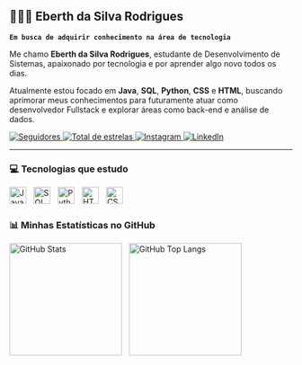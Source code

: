 

## 🧑🏾‍💻 Eberth da Silva Rodrigues

**`Em busca de adquirir conhecimento na área de tecnologia`**

Me chamo **Eberth da Silva Rodrigues**, estudante de Desenvolvimento de Sistemas, apaixonado por tecnologia e por aprender algo novo todos os dias.  

Atualmente estou focado em **Java**, **SQL**, **Python**, **CSS** e **HTML**, buscando aprimorar meus conhecimentos para futuramente atuar como desenvolvedor Fullstack e explorar áreas como back-end e análise de dados.

<p align="left">
<a href="https://github.com/Eberrth44?tab=followers">
        <img 
            alt="Seguidores" 
            title="Seguidores no GitHub" 
            src="https://custom-icon-badges.demolab.com/github/followers/Eberrth44?color=236ad3&labelColor=1155ba&style=for-the-badge&logo=github&label=Seguidores&logoColor=white"
     />
</a>
<a href="https://github.com/Eberrth44?tab=repositories&sort=stargazers">
        <img 
            alt="Total de estrelas" 
            title="Total de estrelas no GitHub" 
            src="https://custom-icon-badges.demolab.com/github/stars/Eberrth44?color=55960c&style=for-the-badge&labelColor=488207&logo=star&label=Estrelas"
        />
</a>
<a href="https://www.instagram.com/eberth_4/?next=%2F" target="_blank">
        <img
          alt="Instagram" 
          title="Me siga no Instagram"
          src="https://img.shields.io/badge/-Instagram-%23E4405F?style=for-the-badge&logo=instagram&logoColor=white">
</a>
<a href="https://www.linkedin.com/in/eberth-silva-59464525b/" target="_blank">
        <img 
          alt="LinkedIn" 
          title="Se conecte comigo no LinkedIn"
          src="https://img.shields.io/badge/-LinkedIn-%230077B5?style=for-the-badge&logo=linkedin&logoColor=white">
</a>
</p>

---

### 💻 Tecnologias que estudo

<img align="left" alt="Java" title="Java" width="30px" style="padding-right: 10px;" src="https://cdn.jsdelivr.net/gh/devicons/devicon@latest/icons/java/java-plain.svg" />
<img align="left" alt="SQL" title="SQL" width="30px" style="padding-right: 10px;" src="https://cdn.jsdelivr.net/gh/devicons/devicon@latest/icons/mysql/mysql-original.svg" />
<img align="left" alt="Python" title="Python" width="30px" style="padding-right: 10px;" src="https://cdn.jsdelivr.net/gh/devicons/devicon@latest/icons/python/python-original.svg" />
<img align="left" alt="HTML" title="HTML" width="30px" style="padding-right: 10px;" src="https://cdn.jsdelivr.net/gh/devicons/devicon@latest/icons/html5/html5-original.svg" />
<img align="left" alt="CSS" title="CSS" width="30px" style="padding-right: 10px;" src="https://cdn.jsdelivr.net/gh/devicons/devicon@latest/icons/css3/css3-original.svg" />

<br/>
<br/>

### 📊 Minhas Estatísticas no GitHub

<p>
  <img align="left" alt="GitHub Stats" height="200" style="padding-right: 10px;" src="https://github-readme-stats.vercel.app/api?username=Eberrth44&show_icons=true&theme=dark&include_all_commits=true&locale=pt-br" />
  <img align="left" alt="GitHub Top Langs" height="200" style="padding-right: 10px;" src="https://github-readme-stats.vercel.app/api/top-langs/?username=Eberrth44&theme=dark&layout=compact&custom_title=Tecnologias&langs_count=5" />
</p>
